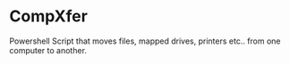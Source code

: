 # CompXfer
Powershell Script that moves files, mapped drives, printers etc.. from one computer to another.
